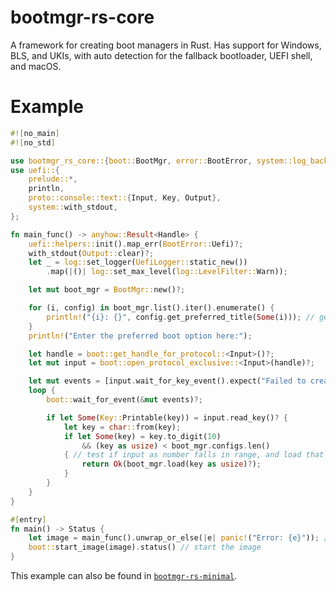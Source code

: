 # bootmgr-rs-core

A framework for creating boot managers in Rust. Has support for Windows, BLS, and UKIs, with auto detection for the fallback bootloader, UEFI shell, and macOS.

# Example
```rust
#![no_main]
#![no_std]

use bootmgr_rs_core::{boot::BootMgr, error::BootError, system::log_backend::UefiLogger};
use uefi::{
    prelude::*,
    println,
    proto::console::text::{Input, Key, Output},
    system::with_stdout,
};

fn main_func() -> anyhow::Result<Handle> {
    uefi::helpers::init().map_err(BootError::Uefi)?;
    with_stdout(Output::clear)?; 
    let _ = log::set_logger(UefiLogger::static_new())
        .map(|()| log::set_max_level(log::LevelFilter::Warn));

    let mut boot_mgr = BootMgr::new()?;

    for (i, config) in boot_mgr.list().iter().enumerate() {
        println!("{i}: {}", config.get_preferred_title(Some(i))); // get all boot entries in system
    }
    println!("Enter the preferred boot option here:");

    let handle = boot::get_handle_for_protocol::<Input>()?;
    let mut input = boot::open_protocol_exclusive::<Input>(handle)?;

    let mut events = [input.wait_for_key_event().expect("Failed to create key event")];
    loop {
        boot::wait_for_event(&mut events)?;

        if let Some(Key::Printable(key)) = input.read_key()? {
            let key = char::from(key);
            if let Some(key) = key.to_digit(10)
                && (key as usize) < boot_mgr.configs.len()
            { // test if input as number falls in range, and load that entry to get an image Handle
                return Ok(boot_mgr.load(key as usize)?);
            }
        }
    }
}

#[entry]
fn main() -> Status {
    let image = main_func().unwrap_or_else(|e| panic!("Error: {e}")); // get an image Handle or panic on error
    boot::start_image(image).status() // start the image
}
```

This example can also be found in [`bootmgr-rs-minimal`](https://github.com/some100/bootmgr-rs/tree/main/bootmgr-rs-minimal).